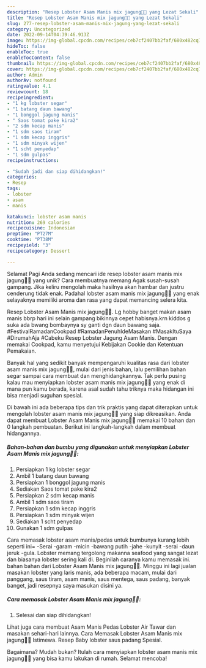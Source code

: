 ```yaml
---
description: "Resep Lobster Asam Manis mix jagung🦞🌽 yang Lezat Sekali"
title: "Resep Lobster Asam Manis mix jagung🦞🌽 yang Lezat Sekali"
slug: 277-resep-lobster-asam-manis-mix-jagung-yang-lezat-sekali
category: Uncategorized
date: 2022-09-14T04:39:46.913Z
image: https://img-global.cpcdn.com/recipes/ceb7cf2407bb2faf/680x482cq70/lobster-asam-manis-mix-jagung-foto-resep-utama.jpg
hideToc: false
enableToc: true
enableTocContent: false
thumbnail: https://img-global.cpcdn.com/recipes/ceb7cf2407bb2faf/680x482cq70/lobster-asam-manis-mix-jagung-foto-resep-utama.jpg
cover: https://img-global.cpcdn.com/recipes/ceb7cf2407bb2faf/680x482cq70/lobster-asam-manis-mix-jagung-foto-resep-utama.jpg
author: Admin
authorAv: notfound
ratingvalue: 4.1
reviewcount: 18
recipeingredient:
- "1 kg lobster segar"
- "1 batang daun bawang"
- "1 bonggol jagung manis"
- " Saos tomat pake kira2"
- "2 sdm kecap manis"
- "1 sdm saos tiram"
- "1 sdm kecap inggris"
- "1 sdm minyak wijen"
- "1 scht penyedap"
- "1 sdm gulpas"
recipeinstructions:

- "Sudah jadi dan siap dihidangkan!"
categories:
- Resep
tags:
- lobster
- asam
- manis

katakunci: lobster asam manis 
nutrition: 269 calories
recipecuisine: Indonesian
preptime: "PT27M"
cooktime: "PT38M"
recipeyield: "3"
recipecategory: Dessert

---
```



Selamat Pagi Anda sedang mencari ide resep lobster asam manis mix jagung🦞🌽 yang unik? Cara membuatnya memang Agak susah-susah gampang. Jika keliru mengolah maka hasilnya akan hambar dan justru cenderung tidak enak. Padahal lobster asam manis mix jagung🦞🌽 yang enak selayaknya memiliki aroma dan rasa yang dapat memancing selera kita.


Resep Lobster Asam Manis mix jagung🦞🌽. Lg hobby banget makan asam manis bbrp hari ini selain gampang bikinnya cepet habisnya.krn kiddos g suka ada bwang bombaynya sy ganti dgn daun bawang saja. #FestivalRamadanCookpad #RamadanPenuhIdeMasakan #MasakItuSaya #DirumahAja #Cabeku Resep Lobster Jagung Asam Manis. Dengan memakai Cookpad, kamu menyetujui Kebijakan Cookie dan Ketentuan Pemakaian.

Banyak hal yang sedikit banyak mempengaruhi kualitas rasa dari lobster asam manis mix jagung🦞🌽, mulai dari jenis bahan, lalu pemilihan bahan segar sampai cara membuat dan menghidangkannya. Tak perlu pusing kalau mau menyiapkan lobster asam manis mix jagung🦞🌽 yang enak di mana pun kamu berada, karena asal sudah tahu triknya maka hidangan ini bisa menjadi suguhan spesial.


Di bawah ini ada beberapa tips dan trik praktis yang dapat diterapkan untuk mengolah lobster asam manis mix jagung🦞🌽 yang siap dikreasikan. Anda dapat membuat Lobster Asam Manis mix jagung🦞🌽 memakai 10 bahan dan 0 langkah pembuatan. Berikut ini langkah-langkah dalam membuat hidangannya.

<!--inarticleads1-->

##### Bahan-bahan dan bumbu yang digunakan untuk menyiapkan Lobster Asam Manis mix jagung🦞🌽:

1. Persiapkan 1 kg lobster segar
1. Ambil 1 batang daun bawang
1. Persiapkan 1 bonggol jagung manis
1. Sediakan  Saos tomat pake kira2
1. Persiapkan 2 sdm kecap manis
1. Ambil 1 sdm saos tiram
1. Persiapkan 1 sdm kecap inggris
1. Persiapkan 1 sdm minyak wijen
1. Sediakan 1 scht penyedap
1. Gunakan 1 sdm gulpas


Cara memasak lobster asam manis/pedas untuk bumbunya kurang lebih seperti ini= -Serai -garam -micin -bawang putih -jahe -kunyit -serai -daun jeruk -gula. Lobster memang tergolong makanna seafood yang sangat lezat dan biasanya lobster sering kali di. Beginilah caranya kamu memasak ini. bahan bahan dari Lobster Asam Manis mix jagung🦞🌽. Minggu ini lagi jualan masakan lobster yang laris manis, ada beberapa macam, mulai dari panggang, saus tiram, asam manis, saus mentega, saus padang, banyak banget, jadi resepnya saya masukan disini ya. 

<!--inarticleads2-->

##### Cara memasak Lobster Asam Manis mix jagung🦞🌽:


1. Selesai dan siap dihidangkan!

Lihat juga cara membuat Asam Manis Pedas Lobster Air Tawar dan masakan sehari-hari lainnya. Cara Memasak Lobster Asam Manis mix jagung🦞🌽 Istimewa. Resep Baby lobster saus padang Spesial. 

Bagaimana? Mudah bukan? Itulah cara menyiapkan lobster asam manis mix jagung🦞🌽 yang bisa kamu lakukan di rumah. Selamat mencoba!
